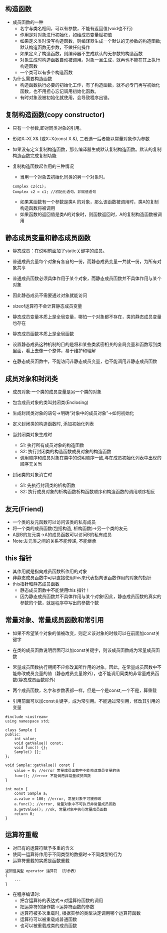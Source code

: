 ## 构造函数
- 成员函数的一种
  - 名字与类名相同，可以有参数，不能有返回值(void也不行)
  - 作用是对对象进行初始化，如给成员变量赋初值
  - 如果定义类时没写构造函数，则编译器生成一个默认的无参数的构造函数; 默认构造函数无参数，不做任何操作
  - 如果定义了构造函数，则编译器不生成默认的无参数的构造函数
  - 对象生成时构造函数自动被调用。对象一旦生成，就再也不能在其上执行构造函数
  - 一个类可以有多个构造函数
- 为什么需要构造函数
  - 构造函数执行必要的初始化工作，有了构造函数，就不必专门再写初始化函数，也不用担心忘记调用初始化函数。
  - 有时对象没被初始化就使用，会导致程序出错。

## 复制构造函数(copy constructor)
- 只有一个参数,即对同类对象的引用。
- 形如X::X( X& )或X::X(const X &), 二者选一后者能以常量对象作为参数
- 如果没有定义复制构造函数，那么编译器生成默认复制构造函数。默认的复制构造函数完成复制功能

- 复制构造函数起作用的三种情况
  - 当用一个对象去初始化同类的另一个对象时。
  ```
  Complex c2(c1);
  Complex c2 = c1; //初始化语句，非赋值语句
  ```
  
  - 如果某函数有一个参数是类A 的对象，那么该函数被调用时，类A的复制构造函数将被调用
  - 如果函数的返回值是类A的对象时，则函数返回时，A的复制构造函数被调用

## 静态成员变量和静态成员函数
- 静态成员：在说明前面加了static关键字的成员。
- 普通成员变量每个对象有各自的一份，而静态成员变量一共就一份，为所有对象共享
- 普通成员函数必须具体作用于某个对象，而静态成员函数并不具体作用与某个对象
- 因此静态成员不需要通过对象就能访问
- sizeof运算符不会计算静态成员变量

- 静态成员变量本质上是全局变量，哪怕一个对象都不存在，类的静态成员变量也存在
- 静态成员函数本质上是全局函数
- 设置静态成员这种机制的目的是将和某些类紧密相关的全局变量和函数写到类里面，看上去像一个整体，易于维护和理解

- 在静态成员函数中，不能访问非静态成员变量，也不能调用非静态成员函数

## 成员对象和封闭类
- 成员对象:一个类的成员变量是另一个类的对象
- 包含成员对象的类叫封闭类(Enclosing)
- 生成封闭类对象的语句->明确“对象中的成员对象”->如何初始化
- 定义封闭类的构造函数时, 添加初始化列表

- 当封闭类对象生成时
  - S1: 执行所有成员对象的构造函数
  - S2: 执行封闭类的构造函数成员对象的构造函数
  - 调用顺序和成员对象在类中的说明顺序一致,与在成员初始化列表中出现的顺序无关当
- 封闭类的对象消亡时
  - S1: 先执行封闭类的析构函数
  - S2: 执行成员对象的析构函数析构函数顺序和构造函数的调用顺序相反
  
## 友元(Friend)
- 一个类的友元函数可以访问该类的私有成员
- 将一个类的成员函数(包括构造, 析构函数)->另一个类的友元
- A是B的友元类->A的成员函数可以访问B的私有成员
- Note:友元类之间的关系不能传递, 不能继承

## this 指针
- 其作用就是指向成员函数所作用的对象
- 非静态成员函数中可以直接使用this来代表指向该函数作用的对象的指针
- this指针和静态成员函数
  - 静态成员函数中不能使用this 指针！
  - 因为静态成员函数并不具体作用与某个对象!因此，静态成员函数的真实的参数的个数，就是程序中写出的参数个数
  
## 常量对象、常量成员函数和常引用
- 如果不希望某个对象的值被改变，则定义该对象的时候可以在前面加const关键字
- 在类的成员函数说明后面可以加const关键字，则该成员函数成为常量成员函数
- 常量成员函数执行期间不应修改其所作用的对象。因此，在常量成员函数中不能修改成员变量的值（静态成员变量除外），也不能调用同类的非常量成员函数(静态成员函数除外）
- 两个成员函数，名字和参数表都一样，但是一个是const,一个不是，算重载

- 引用前面可以加const关键字，成为常引用。不能通过常引用，修改其引用的变量

```
#include <iostream>
using namespace std;

class Sample {
public:
    int value;
    void getValue() const;
    void func() {};
    Sample() {};
};

void Sample::getValue() const {
    value = 0; //error 常量成员函数中不能修改成员变量的值
    func(); //error 不能调用非常量成员函数
}

int main {
    const Sample a;
    a.value = 100; //error, 常量对象不可被修改
    a.func(); //error, 常量对象中不可执行非常量成员函数
    a.getValue(); //ok, 常量对象中执行常量成员函数
    return 0;
}

```

## 运算符重载
- 对已有的运算符赋予多重的含义
- 使同一运算符作用于不同类型的数据时->不同类型的行为
- 运算符重载的实质是函数重载

```
返回值类型 operator 运算符 （形参表）
{
    ...
}
```
- 在程序编译时:
  - 把含运算符的表达式->对运算符函数的调用
  - 把运算符的操作数->运算符函数的参数
  - 运算符被多次重载时, 根据实参的类型决定调用哪个运算符函数
  - 运算符可以被重载成普通函数
  - 也可以被重载成类的成员函数

